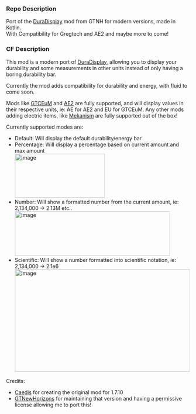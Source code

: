 ### Repo Description
Port of the [DuraDisplay](https://github.com/GTNewHorizons/DuraDisplay) mod from GTNH for modern versions, made in Kotlin. <br>
With Compatibility for Gregtech and AE2 and maybe more to come!

### CF Description
This mod is a modern port of [DuraDisplay](https://github.com/GTNewHorizons/DuraDisplay), allowing you to display your durability and some measurements in other units instead of only having a boring durability bar.

Currently the mod adds compatibility for durability and energy, with fluid to come soon.

Mods like [GTCEuM](https://github.com/GregTechCEu/GregTech-Modern) and [AE2](https://github.com/AppliedEnergistics/Applied-Energistics-2/) are fully supported, and will display values in their respective units, ie: AE for AE2 and EU for GTCEuM. Any other mods adding electric items, like [Mekanism](https://github.com/mekanism/mekanism) are fully supported out of the box!

Currently supported modes are:
- Default: Will display the default durability/energy bar
- Percentage: Will display a percentage based on current amount and max amount <br>
  <img width="246" height="120" alt="image" src="https://github.com/user-attachments/assets/6b7f716c-fcfe-4a95-88dd-c07be4449432" />
- Number: Will show a formatted number from the current amount, ie: 2,134,000 -> 2.13M etc.. <br>
  <img width="424" height="122" alt="image" src="https://github.com/user-attachments/assets/f364a879-9de4-4482-ae44-62108cba3fec" />
- Scientific: Will show a number formatted into scientific notation, ie: 2,134,000 -> 2.1e6 <br>
  <img width="479" height="280" alt="image" src="https://github.com/user-attachments/assets/75148731-b4bb-4fa9-945f-cd6b4385b1e6" />

Credits:
- [Caedis](https://github.com/Caedis) for creating the original mod for 1.7.10
- [GTNewHorizons](https://github.com/GTNewHorizons) for maintaining that version and having a permissive license allowing me to port this!
